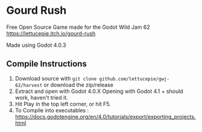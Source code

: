 # Gourd Rush

Free Open Source Game made for the Godot Wild Jam 62
https://lettucepie.itch.io/gourd-rush

Made using Godot 4.0.3

## Compile Instructions

1. Download source with `git clone github.com/lettucepie/gwj-62/harvest` or download the zip/release
2. Extract and open with Godot 4.0.X Opening with Godot 4.1 + should work, haven't tried it.
3. Hit Play in the top left corner, or hit F5.
4. To Compile into executables : https://docs.godotengine.org/en/4.0/tutorials/export/exporting_projects.html
